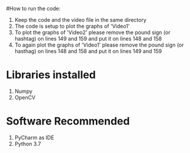#How to run the code:

1. Keep the code and the video file in the same directory
2. The code is setup to plot the graphs of 'Video1'
3. To plot the graphs of 'Video2' please remove the pound sign (or hashtag) on lines 149 and 159 and put it on lines 148 and 158
4. To again plot the graphs of 'Video1' please remove the pound sign (or hasthag) on lines 148 and 158 and put it on lines 149 and 159

# Libraries installed

1. Numpy
2. OpenCV

# Software Recommended

1. PyCharm as IDE
2. Python 3.7
